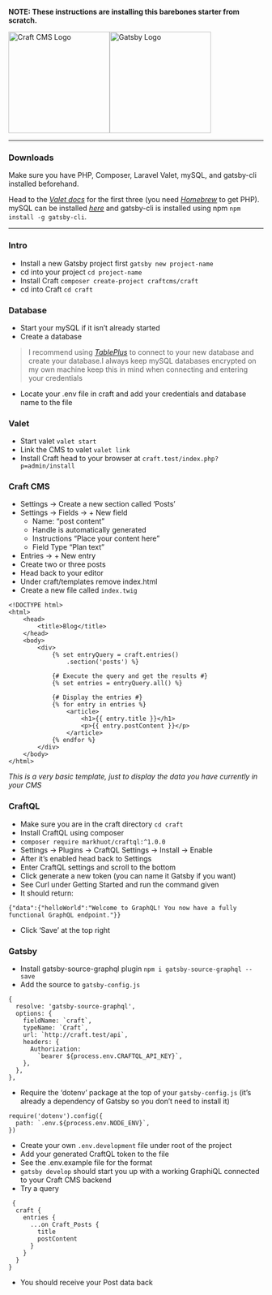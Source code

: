 **NOTE: These instructions are installing this barebones starter from scratch.**

<img src="https://pbs.twimg.com/profile_images/890640990184329216/ds8IotBg_400x400.jpg" alt="Craft CMS Logo" width="200"/><img src="https://pbs.twimg.com/profile_images/875556871427375106/Xuq8DypK_400x400.jpg" alt="Gatsby Logo" width="200"/>

---

### Downloads

Make sure you have PHP, Composer, Laravel Valet, mySQL, and gatsby-cli installed beforehand.

Head to the *[Valet docs](https://laravel.com/docs/master/valet)* for the first three (you need *[Homebrew](https://brew.sh/)* to get PHP). mySQL can be installed *[here](https://dev.mysql.com/downloads/mysql/)* and gatsby-cli is installed using npm `npm install -g gatsby-cli`.

---

### Intro
* Install a new Gatsby project first `gatsby new project-name`
* cd into your project `cd project-name`
* Install Craft `composer create-project craftcms/craft`
* cd into Craft `cd craft`

### Database
* Start your mySQL if it isn’t already started
* Create a database

> I recommend using *[TablePlus](https://tableplus.io/)* to connect to your new database and create your database.I always keep mySQL databases encrypted on my own machine keep this in mind when connecting and entering your credentials

* Locate your .env file in craft and add your credentials and database name to the file

### Valet
* Start valet `valet start`
* Link the CMS to valet `valet link`
* Install Craft head to your browser at `craft.test/index.php?p=admin/install`

### Craft CMS
* Settings -> Create a new section called ‘Posts’
* Settings -> Fields -> + New field
	* Name: “post content”
	* Handle is automatically generated
	* Instructions “Place your content here”
	* Field Type “Plan text”
* Entries -> + New entry
* Create two or three posts
* Head back to your editor
* Under craft/templates remove index.html
* Create a new file called `index.twig`
```
<!DOCTYPE html>
<html>
    <head>
        <title>Blog</title>
    </head>
    <body>
        <div>
            {% set entryQuery = craft.entries()
                .section('posts') %}

            {# Execute the query and get the results #}
            {% set entries = entryQuery.all() %}

            {# Display the entries #}
            {% for entry in entries %}
                <article>
                    <h1>{{ entry.title }}</h1>
                    <p>{{ entry.postContent }}</p>
                </article>
            {% endfor %}
        </div>
    </body>
</html>
```
_This is a very basic template, just to display the data you have currently in your CMS_

### CraftQL
* Make sure you are in the craft directory `cd craft`
* Install CraftQL using composer
* `composer require markhuot/craftql:^1.0.0`
* Settings -> Plugins -> CraftQL Settings -> Install -> Enable
* After it’s enabled head back to Settings
* Enter CraftQL settings and scroll to the bottom
* Click generate a new token (you can name it Gatsby if you want)
* See Curl under Getting Started and run the command given
* It should return: 
```
{"data":{"helloWorld":"Welcome to GraphQL! You now have a fully functional GraphQL endpoint."}}
```
* Click ‘Save’ at the top right

### Gatsby
* Install gatsby-source-graphql plugin `npm i gatsby-source-graphql --save`
* Add the source to `gatsby-config.js`
```
{
  resolve: 'gatsby-source-graphql',
  options: {
    fieldName: `craft`,
    typeName: `Craft`,
    url: `http://craft.test/api`,
    headers: {
      Authorization:
        `bearer ${process.env.CRAFTQL_API_KEY}`,
    },
  },
},
```
* Require the ‘dotenv’ package at the top of your `gatsby-config.js` (it’s already a dependency of Gatsby so you don’t need to install it)
```
require('dotenv').config({
  path: `.env.${process.env.NODE_ENV}`,
})
```
* Create your own `.env.development` file under root of the project
* Add your generated CraftQL token to the file
* See the .env.example file for the format
* `gatsby develop` should start you up with a working GraphiQL connected to your Craft CMS backend
* Try a query
```
 {
  craft {
    entries {
      ...on Craft_Posts {
        title
        postContent
      }
    }
  }
}
```
* You should receive your Post data back